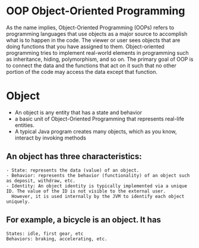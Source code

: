 # OOP Object-Oriented Programming

As the name implies, Object-Oriented Programming (OOPs) refers to programming languages 
that use objects as a major source to accomplish what is to happen in the code. 
The viewer or user sees objects that are doing functions that you have assigned to them.
Object-oriented programming tries to implement real-world elements in programming 
such as inheritance, hiding, polymorphism, and so on.
The primary goal of OOP is to connect the data and the functions 
that act on it such that no other portion of the code may access the data except that function.

# Object
  - An object is any entity that has a state and behavior
  - a basic unit of Object-Oriented Programming that represents real-life entities.
  -  A typical Java program creates many objects, which as you know, interact by invoking methods
  
 ## An object has three characteristics:
    - State: represents the data (value) of an object.
    - Behavior: represents the behavior (functionality) of an object such as deposit, withdraw, etc.
    - Identity: An object identity is typically implemented via a unique ID. The value of the ID is not visible to the external user. 
      However, it is used internally by the JVM to identify each object uniquely.
      
 ## For example, a bicycle is an object. It has

    States: idle, first gear, etc
    Behaviors: braking, accelerating, etc.

  
  


